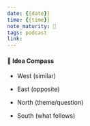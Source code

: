 ```yaml
---
date: {{date}}
time: {{time}}
note_maturity: 🌱
tags: podcast
link: 
---
```















#### 🧭  Idea Compass
- West  (similar) 

- East (opposite)

- North (theme/question)

- South (what follows)